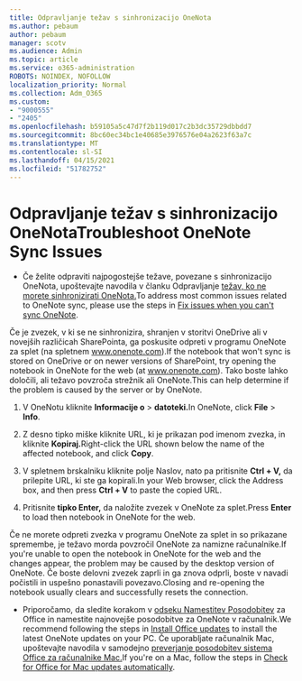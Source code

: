 ```yaml
---
title: Odpravljanje težav s sinhronizacijo OneNota
ms.author: pebaum
author: pebaum
manager: scotv
ms.audience: Admin
ms.topic: article
ms.service: o365-administration
ROBOTS: NOINDEX, NOFOLLOW
localization_priority: Normal
ms.collection: Adm_O365
ms.custom:
- "9000555"
- "2405"
ms.openlocfilehash: b59105a5c47d7f2b119d017c2b3dc35729dbbdd7
ms.sourcegitcommit: 8bc60ec34bc1e40685e3976576e04a2623f63a7c
ms.translationtype: MT
ms.contentlocale: sl-SI
ms.lasthandoff: 04/15/2021
ms.locfileid: "51782752"
---
```

# <a name="troubleshoot-onenote-sync-issues"></a><span data-ttu-id="697fc-102">Odpravljanje težav s sinhronizacijo OneNota</span><span class="sxs-lookup"><span data-stu-id="697fc-102">Troubleshoot OneNote Sync Issues</span></span>

* <span data-ttu-id="697fc-103">Če želite odpraviti najpogostejše težave, povezane s sinhronizacijo OneNota, upoštevajte navodila v članku Odpravljanje [težav, ko ne morete sinhronizirati OneNota.](https://support.office.com/article/Fix-issues-when-you-can-t-sync-OneNote-299495ef-66d1-448f-90c1-b785a6968d45)</span><span class="sxs-lookup"><span data-stu-id="697fc-103">To address most common issues related to OneNote sync, please use the steps in [Fix issues when you can't sync OneNote](https://support.office.com/article/Fix-issues-when-you-can-t-sync-OneNote-299495ef-66d1-448f-90c1-b785a6968d45).</span></span>

<span data-ttu-id="697fc-104">Če je zvezek, v ki se ne sinhronizira, shranjen v storitvi OneDrive ali v novejših različicah SharePointa, ga poskusite odpreti v programu OneNote za splet (na spletnem www.onenote.com).</span><span class="sxs-lookup"><span data-stu-id="697fc-104">If the notebook that won't sync is stored on OneDrive or on newer versions of SharePoint, try opening the notebook in OneNote for the web (at www.onenote.com).</span></span> <span data-ttu-id="697fc-105">Tako boste lahko določili, ali težavo povzroča strežnik ali OneNote.</span><span class="sxs-lookup"><span data-stu-id="697fc-105">This can help determine if the problem is caused by the server or by OneNote.</span></span>

1. <span data-ttu-id="697fc-106">V OneNotu kliknite **Informacije o**  >  **datoteki.**</span><span class="sxs-lookup"><span data-stu-id="697fc-106">In OneNote, click **File** > **Info**.</span></span>

2. <span data-ttu-id="697fc-107">Z desno tipko miške kliknite URL, ki je prikazan pod imenom zvezka, in kliknite **Kopiraj.**</span><span class="sxs-lookup"><span data-stu-id="697fc-107">Right-click the URL shown below the name of the affected notebook, and click **Copy**.</span></span>

3. <span data-ttu-id="697fc-108">V spletnem brskalniku kliknite polje Naslov, nato pa pritisnite **Ctrl + V,** da prilepite URL, ki ste ga kopirali.</span><span class="sxs-lookup"><span data-stu-id="697fc-108">In your Web browser, click the Address box, and then press **Ctrl + V** to paste the copied URL.</span></span>

4. <span data-ttu-id="697fc-109">Pritisnite **tipko Enter,** da naložite zvezek v OneNote za splet.</span><span class="sxs-lookup"><span data-stu-id="697fc-109">Press **Enter** to load then notebook in OneNote for the web.</span></span>

<span data-ttu-id="697fc-110">Če ne morete odpreti zvezka v programu OneNote za splet in so prikazane spremembe, je težavo morda povzročil OneNote za namizne računalnike.</span><span class="sxs-lookup"><span data-stu-id="697fc-110">If you're unable to open the notebook in OneNote for the web and the changes appear, the problem may be caused by the desktop version of OneNote.</span></span> <span data-ttu-id="697fc-111">Če boste delovni zvezek zaprli in ga znova odprli, boste v navadi počistili in uspešno ponastavili povezavo.</span><span class="sxs-lookup"><span data-stu-id="697fc-111">Closing and re-opening the notebook usually clears and successfully resets the connection.</span></span>

* <span data-ttu-id="697fc-112">Priporočamo, da sledite korakom v [odseku Namestitev Posodobitev](https://support.office.com/article/Install-Office-updates-2ab296f3-7f03-43a2-8e50-46de917611c5) za Office in namestite najnovejše posodobitve za OneNote v računalnik.</span><span class="sxs-lookup"><span data-stu-id="697fc-112">We recommend following the steps in [Install Office updates](https://support.office.com/article/Install-Office-updates-2ab296f3-7f03-43a2-8e50-46de917611c5) to install the latest OneNote updates on your PC.</span></span> <span data-ttu-id="697fc-113">Če uporabljate računalnik Mac, upoštevajte navodila v samodejno [preverjanje posodobitev sistema Office za računalnike Mac.](https://support.office.com/article/update-office-for-mac-automatically-bfd1e497-c24d-4754-92ab-910a4074d7c1)</span><span class="sxs-lookup"><span data-stu-id="697fc-113">If you're on a Mac, follow the steps in [Check for Office for Mac updates automatically](https://support.office.com/article/update-office-for-mac-automatically-bfd1e497-c24d-4754-92ab-910a4074d7c1).</span></span>